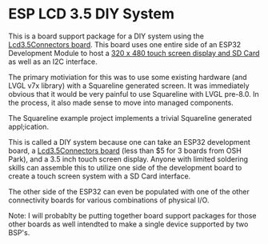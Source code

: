 # ESP LCD 3.5 DIY System

This is a board support package for a DIY system using the [Lcd3.5Connectors board](https://github.com/jacobvc/ESP32-Hardware-Boards/tree/main/Lcd3.5Connectors). This board uses one entire side of an ESP32 Development Module to host a [320 x 480 touch screen display and SD Card](http://www.lcdwiki.com/3.5inch_SPI_Module_ILI9488_SKU:MSP3520) as well as an I2C interface.

The primary motiviation for this was to use some existing hardware (and LVGL v7x library) with a Squareline generated screen. It was immediately obvious that it would be very painful to use Squareline with LVGL pre-8.0. In the process, it also made sense to move into managed components.

The Squareline example project implements a trivial Squareline generated appl;ication.

This is called a DIY system because one can take an ESP32 development board, a [Lcd3.5Connectors board](https://github.com/jacobvc/ESP32-Hardware-Boards/tree/main/Lcd3.5Connectors) (less than $5 for 3 boards from OSH Park), and a 3.5 inch touch screen display. Anyone with limited soldering skills can assemble this to utilize one side of the development board to create a touch screen system with a SD Card interface.

The other side of the ESP32 can even be populated with one of the other connectivity boards for various combinations of physical I/O.

Note: I will probablty be putting together board support packages for those other boards as well intendted to make a single device supported by two BSP's.



